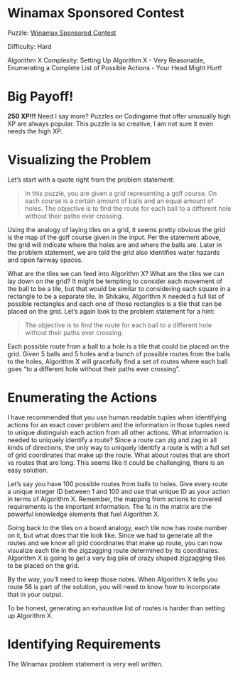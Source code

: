 # Winamax Sponsored Contest

Puzzle: [Winamax Sponsored Contest](https://www.codingame.com/training/hard/winamax-sponsored-contest)

Difficulty: Hard

Algorithm X Complexity: Setting Up Algorithm X - Very Reasonable, Enumerating a Complete List of Possible Actions - Your Head Might Hurt!

# Big Payoff!

__250 XP!!!__ Need I say more? Puzzles on Codingame that offer unusually high XP are always popular. This puzzle is so creative, I am not sure it even needs the high XP.

# Visualizing the Problem
Let’s start with a quote right from the problem statement:

> In this puzzle, you are given a grid representing a golf course. On each course is a certain amount of balls and an equal amount of holes. The objective is to find the route for each ball to a different hole without their paths ever crossing.

Using the analogy of laying tiles on a grid, it seems pretty obvious the grid is the map of the golf course given in the input. Per the statement above, the grid will indicate where the holes are and where the balls are. Later in the problem statement, we are told the grid also identifies water hazards and open fairway spaces.

What are the tiles we can feed into Algorithm X? What are the tiles we can lay down on the grid? It might be tempting to consider each movement of the ball to be a tile, but that would be similar to considering each square in a rectangle to be a separate tile. In Shikaku, Algorithm X needed a full list of possible rectangles and each one of those rectangles is a tile that can be placed on the grid. Let’s again look to the problem statement for a hint:

>The objective is to find the route for each ball to a different hole without their paths ever crossing.

Each possible route from a ball to a hole is a tile that could be placed on the grid. Given 5 balls and 5 holes and a bunch of possible routes from the balls to the holes, Algorithm X will gracefully find a set of routes where each ball goes “to a different hole without their paths ever crossing”.

# Enumerating the Actions

I have recommended that you use human readable tuples when identifying actions for an exact cover problem and the information in those tuples need to unique distinguish each action from all other actions. What information is needed to uniquely identify a route? Since a route can zig and zag in all kinds of directions, the only way to uniquely identify a route is with a full set of grid coordinates that make up the route. What about routes that are short vs routes that are long. This seems like it could be challenging, there is an easy solution.

Let’s say you have 100 possible routes from balls to holes. Give every route a unique integer ID between 1 and 100 and use that unique ID as your action in terms of Algorithm X. Remember, the mapping from actions to covered requirements is the important information. The 1s in the matrix are the powerful knowledge elements that fuel Algorithm X.

Going back to the tiles on a board analogy, each tile now has route number on it, but what does that tile look like. Since we had to generate all the routes and we know all grid coordinates that make up route, you can now visualize each tile in the zigzagging route determined by its coordinates. Algorithm X is going to get a very big pile of crazy shaped zigzagging tiles to be placed on the grid.

By the way, you’ll need to keep those notes. When Algorithm X tells you route 56 is part of the solution, you will need to know how to incorporate that in your output.

To be honest, generating an exhaustive list of routes is harder than setting up Algorithm X.

# Identifying Requirements
The Winamax problem statement is very well written.

